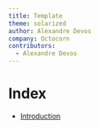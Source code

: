 ```yaml
---
title: Template
theme: solarized
author: Alexandre Devos
company: Octocorn
contributors: 
  - Alexandre Devos
---
```


# Index

- [Introduction](01_Introduction.slides.html)